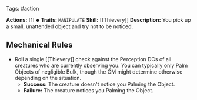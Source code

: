 Tags: #action 

**Actions:** [1] ⬥
**Traits:** `MANIPULATE` 
**Skill:** [[Thievery]]
**Description:** You pick up a small, unattended object and try not to be noticed.

## Mechanical Rules

- Roll a single [[Thievery]] check against the Perception DCs of all creatures who are currently observing you. You can typically only Palm Objects of negligible Bulk, though the GM might determine otherwise depending on the situation.  
	- **Success:** The creature doesn't notice you Palming the Object.  
	- **Failure:** The creature notices you Palming the Object.